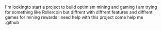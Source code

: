 I'm lookingto start a project to build optimism mining and gaming i am trying for something like Rollercoin but diffrent with diffrent features and diffrent games for mining rewards i need help with this project come help me .github 
